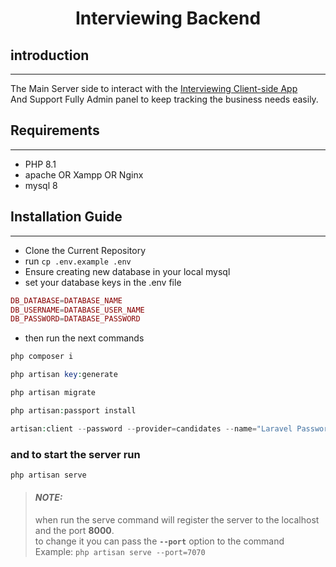 # <p align="center"> Interviewing Backend </p>

## introduction
****
The Main Server side to interact with the [Interviewing Client-side App]()\
And Support Fully Admin panel to keep tracking the business needs easily.

## Requirements
 ****

- PHP 8.1
- apache OR Xampp OR Nginx
- mysql 8
## Installation Guide

****
- Clone the Current Repository
- run ``cp .env.example .env``
- Ensure creating new database in your local mysql
- set your database keys in the .env file

```php
DB_DATABASE=DATABASE_NAME 
DB_USERNAME=DATABASE_USER_NAME 
DB_PASSWORD=DATABASE_PASSWORD
```

- then run the next commands
```php
php composer i
```
```php
php artisan key:generate
```
```php
php artisan migrate
```
```php
php artisan:passport install
```
```php 
artisan:client --password --provider=candidates --name="Laravel Password Grant Client FOR CANDIDATE"
```
### and to start the server run

```php  
php artisan serve
```

> #### **_NOTE:_**
> when run the serve command will register the server to the localhost and the port **8000**.\
> to change it you can pass the **`--port`** option to the command\
> Example:
> ``php artisan serve --port=7070``

